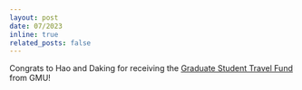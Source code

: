 ```yaml
---
layout: post
date: 07/2023
inline: true
related_posts: false
---
```


Congrats to Hao and Daking for receiving the <a href="https://graduate.gmu.edu/financial-support/conference-travel-funding">Graduate Student Travel Fund</a> from GMU!